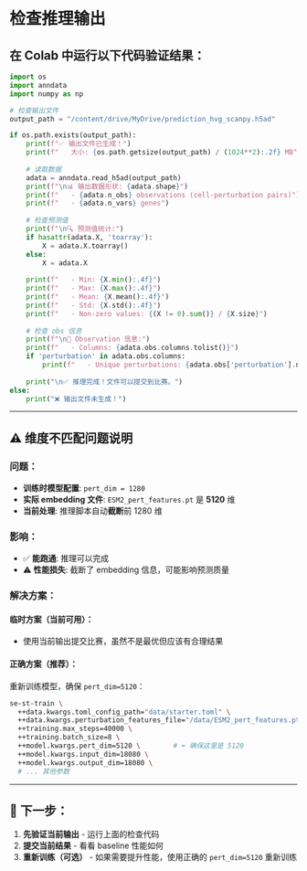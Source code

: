 # 检查推理输出

## 在 Colab 中运行以下代码验证结果：

```python
import os
import anndata
import numpy as np

# 检查输出文件
output_path = "/content/drive/MyDrive/prediction_hvg_scanpy.h5ad"

if os.path.exists(output_path):
    print(f"✅ 输出文件已生成！")
    print(f"   大小: {os.path.getsize(output_path) / (1024**2):.2f} MB")
    
    # 读取数据
    adata = anndata.read_h5ad(output_path)
    print(f"\n📊 输出数据形状: {adata.shape}")
    print(f"   - {adata.n_obs} observations (cell-perturbation pairs)")
    print(f"   - {adata.n_vars} genes")
    
    # 检查预测值
    print(f"\n🔍 预测值统计:")
    if hasattr(adata.X, 'toarray'):
        X = adata.X.toarray()
    else:
        X = adata.X
    
    print(f"   - Min: {X.min():.4f}")
    print(f"   - Max: {X.max():.4f}")
    print(f"   - Mean: {X.mean():.4f}")
    print(f"   - Std: {X.std():.4f}")
    print(f"   - Non-zero values: {(X != 0).sum()} / {X.size}")
    
    # 检查 obs 信息
    print(f"\n📝 Observation 信息:")
    print(f"   - Columns: {adata.obs.columns.tolist()}")
    if 'perturbation' in adata.obs.columns:
        print(f"   - Unique perturbations: {adata.obs['perturbation'].nunique()}")
    
    print("\n✅ 推理完成！文件可以提交到比赛。")
else:
    print("❌ 输出文件未生成！")
```

---

## ⚠️ 维度不匹配问题说明

### 问题：
- **训练时模型配置**: `pert_dim = 1280`
- **实际 embedding 文件**: `ESM2_pert_features.pt` 是 **5120** 维
- **当前处理**: 推理脚本自动**截断**前 1280 维

### 影响：
- ✅ **能跑通**: 推理可以完成
- ⚠️ **性能损失**: 截断了 embedding 信息，可能影响预测质量

### 解决方案：

#### 临时方案（当前可用）：
- 使用当前输出提交比赛，虽然不是最优但应该有合理结果

#### 正确方案（推荐）：
重新训练模型，确保 `pert_dim=5120`：

```bash
se-st-train \
  ++data.kwargs.toml_config_path="data/starter.toml" \
  ++data.kwargs.perturbation_features_file="/data/ESM2_pert_features.pt" \
  ++training.max_steps=40000 \
  ++training.batch_size=8 \
  ++model.kwargs.pert_dim=5120 \        # ⬅️ 确保这里是 5120
  ++model.kwargs.input_dim=18080 \
  ++model.kwargs.output_dim=18080 \
  # ... 其他参数
```

---

## 🎯 下一步：

1. **先验证当前输出** - 运行上面的检查代码
2. **提交当前结果** - 看看 baseline 性能如何
3. **重新训练（可选）** - 如果需要提升性能，使用正确的 `pert_dim=5120` 重新训练




